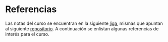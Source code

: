 # Referencias
Las notas del curso se encuentran en la siguiente [liga](https://tereom.github.io/fundamentos-2022/), mismas que apuntan al siguiente [repositorio](https://github.com/tereom/fundamentos-2022). A continuación se enlistan algunas referencias de interés para el curso.

